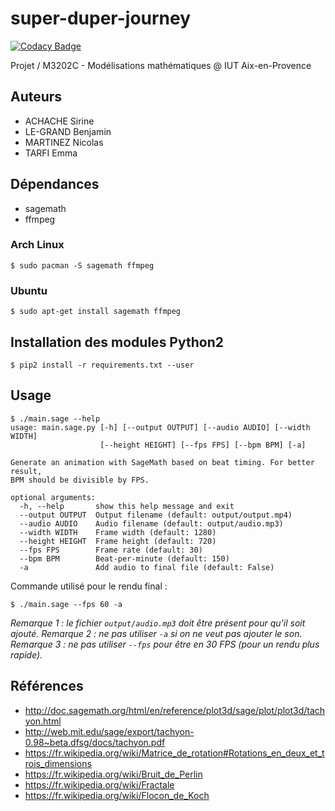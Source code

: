 # super-duper-journey

[![Codacy Badge](https://api.codacy.com/project/badge/Grade/5b78a1524ac64e8eb275ff96d4caf404)](https://www.codacy.com?utm_source=github.com&amp;utm_medium=referral&amp;utm_content=Xartrick/super-duper-journey&amp;utm_campaign=Badge_Grade)

Projet / M3202C - Modélisations mathématiques @ IUT Aix-en-Provence

## Auteurs

* ACHACHE Sirine
* LE-GRAND Benjamin
* MARTINEZ Nicolas
* TARFI Emma

## Dépendances

* sagemath
* ffmpeg

### Arch Linux

```
$ sudo pacman -S sagemath ffmpeg
```

### Ubuntu

```
$ sudo apt-get install sagemath ffmpeg
```

## Installation des modules Python2

```
$ pip2 install -r requirements.txt --user
```

## Usage

```
$ ./main.sage --help
usage: main.sage.py [-h] [--output OUTPUT] [--audio AUDIO] [--width WIDTH]
                    [--height HEIGHT] [--fps FPS] [--bpm BPM] [-a]

Generate an animation with SageMath based on beat timing. For better result,
BPM should be divisible by FPS.

optional arguments:
  -h, --help       show this help message and exit
  --output OUTPUT  Output filename (default: output/output.mp4)
  --audio AUDIO    Audio filename (default: output/audio.mp3)
  --width WIDTH    Frame width (default: 1280)
  --height HEIGHT  Frame height (default: 720)
  --fps FPS        Frame rate (default: 30)
  --bpm BPM        Beat-per-minute (default: 150)
  -a               Add audio to final file (default: False)
```

Commande utilisé pour le rendu final :

```
$ ./main.sage --fps 60 -a
```

*Remarque 1 : le fichier `output/audio.mp3` doit être présent pour qu'il soit ajouté.*
*Remarque 2 : ne pas utiliser `-a` si on ne veut pas ajouter le son.*
*Remarque 3 : ne pas utiliser `--fps` pour être en 30 FPS (pour un rendu plus rapide).*

## Références

* http://doc.sagemath.org/html/en/reference/plot3d/sage/plot/plot3d/tachyon.html
* http://web.mit.edu/sage/export/tachyon-0.98~beta.dfsg/docs/tachyon.pdf
* https://fr.wikipedia.org/wiki/Matrice_de_rotation#Rotations_en_deux_et_trois_dimensions
* https://fr.wikipedia.org/wiki/Bruit_de_Perlin
* https://fr.wikipedia.org/wiki/Fractale
* https://fr.wikipedia.org/wiki/Flocon_de_Koch
